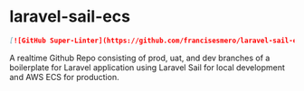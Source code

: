 # laravel-sail-ecs
```markdown
[![GitHub Super-Linter](https://github.com/francisesmero/laravel-sail-ecs/.github/workflows/Lint%20Code%20Base/badge.svg)](https://github.com/marketplace/actions/super-linter)
```
A realtime Github Repo consisting of prod, uat, and dev branches of a boilerplate for Laravel application using Laravel Sail for local development and AWS ECS for production.
